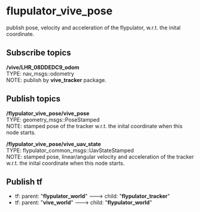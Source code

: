 # flupulator_vive_pose
publish pose, velocity and acceleration of the flypulator, w.r.t. the inital coordinate.
## Subscribe topics
**/vive/LHR_08DDEDC9_odom**  
TYPE: nav_msgs::odometry  
NOTE: publish by **vive_tracker** package.  
## Publish topics
**/flypulator_vive_pose/vive_pose**  
TYPE: geometry_msgs::PoseStamped  
NOTE: stamped pose of the tracker w.r.t. the inital coordinate when this node starts.  

**/flypulator_vive_pose/vive_uav_state**  
TYPE: flypulator_common_msgs::UavStateStamped  
NOTE: stamped pose, linear/angular velocity and acceleration of the tracker w.r.t. the inital coordinate when this node starts.  
## Publish tf
* tf: parent: "**flypulator_world**" ---> child: "**flypulator_tracker**"  
* tf: parent: "**vive_world**" ---> child: "**flypulator_world**"

